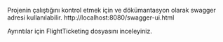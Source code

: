 Projenin çalıştığını kontrol etmek için ve dökümantasyon olarak swagger adresi kullanılabilir. 
http://localhost:8080/swagger-ui.html


Ayrıntılar için FlightTicketing dosyasını inceleyiniz.
